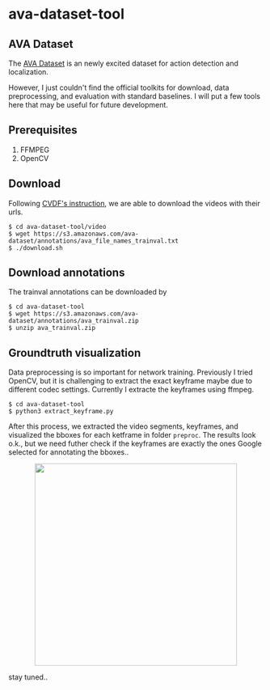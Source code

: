 # ava-dataset-tool

## AVA Dataset
The [AVA Dataset](https://research.google.com/ava/) is an newly excited dataset for action detection and localization.

However, I just couldn't find the official toolkits for download, data preprocessing, and evaluation with standard baselines. I will put a few tools here that may be useful for future development. 

## Prerequisites
1. FFMPEG
2. OpenCV

## Download
Following [CVDF's instruction](https://github.com/cvdfoundation/ava-dataset), we are able to download the videos with their urls.

    $ cd ava-dataset-tool/video
    $ wget https://s3.amazonaws.com/ava-dataset/annotations/ava_file_names_trainval.txt
    $ ./download.sh

## Download annotations
The trainval annotations can be downloaded by

    $ cd ava-dataset-tool
    $ wget https://s3.amazonaws.com/ava-dataset/annotations/ava_trainval.zip
    $ unzip ava_trainval.zip

## Groundtruth visualization
Data preprocessing is so important for network training. Previously I tried OpenCV, but it is challenging to extract the exact keyframe maybe due to different codec settings. Currently I extracte the keyframes using ffmpeg.

    $ cd ava-dataset-tool
    $ python3 extract_keyframe.py

After this process, we extracted the video segments, keyframes, and visualized the bboxes for each ketframe in folder `preproc`. The results look o.k., but we need futher check if the keyframes are exactly the ones Google selected for annotating the bboxes..

<p align="center">
<img src="https://github.com/kevinlin311tw/ava-dataset-tool/blob/master/sample_bbox", width="400">
</p>

stay tuned..

